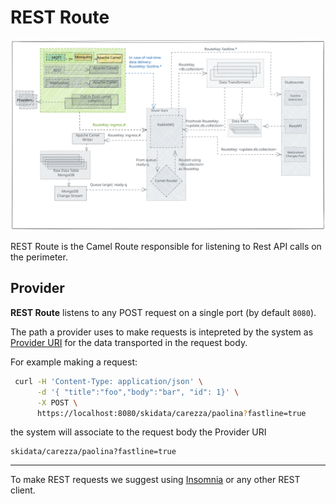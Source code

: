 # REST Route

![rest-route](../assets/mqtt-route.svg)

REST Route is the Camel Route responsible for listening to Rest API calls on the perimeter.

## Provider

**REST Route** listens to any POST request on a single port (by default `8080`).

The path a provider uses to make requests is intepreted by the system as [Provider URI](../inbound.md#provider-uri) for the data transported in the request body.

For example making a request:

```sh
 curl -H 'Content-Type: application/json' \
      -d '{ "title":"foo","body":"bar", "id": 1}' \
      -X POST \
      https://localhost:8080/skidata/carezza/paolina?fastline=true
```

the system will associate to the request body the Provider URI

```
skidata/carezza/paolina?fastline=true
```

----

To make REST requests we suggest using [Insomnia](https://insomnia.rest/) or any other REST client.

